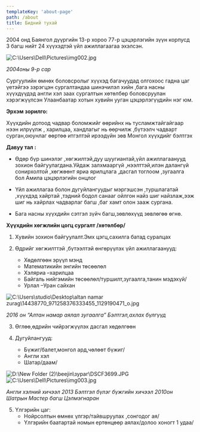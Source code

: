 ```yaml
---
templateKey: 'about-page'
path: /about
title: Бидний тухай
---
```

<!-- 2004 онд Баянгол дүүргийн 13-р хороо 77-р цэцэрлэгийн зүүн корпусд 3 багш  нийт 24 хүүхэдтэй үйл ажиллагаагаа эхэлсэн. 
Сургуулийн өмнөх боловсролыг хүүхэд багачуудад олгохоос гадна цаг үетэйгээ зэрэгцэн  сургалтандаа шинэчилэл хийн ,бага насны хүүхдүүдэд англи хэл заах сургалтын хөтөлбөр боловсруулан хэрэгжүүлсэн Улаанбаатар хотын хувийн ууган цэцэрлэгүүдийн нэг юм. 

### Эрхэм зорилго:
Хүүхдийн дотоод чадвар боломжийг өөрийнх нь тусламжтайгайгаар нээн илрүүлж , харилцаа, хандлагыг нь өөрчилж ,бүтээлч  чадварт сурган,оюунлаг өөртөө итгэлтэй  ирээдүйн зөв Монгол хүүхдийг  бэлтгэх.

### Давуу тал :
Өдөр бүр шинэлэг ,хөгжилтэй,дуу шуугиантай,үйл ажиллагаанууд  зохион байгуулагдана.Уйдаж  залхмааргүй ,нээлттэй,илэн далангүй сонирхолтой ,хөгжөөнт яриа  ярилцлага ,дасгал тоглоом ,зугаалга бол Амила цэцэрлэгийн онцлог

Үйл ажиллагаа болон дугуйлангуудыг мэргэшсэн ,туршлагатай ,хүүхдэд хайртай ,тэдний бодол санааг ойлгон  найз шиг найзлаж,ээж шиг нь хайрлах чадварлаг багш ,баг хамт олон зааж сургана.

Бага насны хүүхдийн сэтгэл зүйч багш,зөвлөхүүд зөвлөгөө өгнө.


### Хүүхдийн хөгжлийн цогц сургалт /хөтөлбөр/
Хувийн зохион байгуулалт.Эмх цэгц,сахилга батад суралцах 
Өдрийг  хөгжилттэй ,бүтээлтэй өнгөрүүлэх үйл ажиллагаанууд:
Хөдөлгөөн эрүүл мэнд
Математикийн энгийн төсөөлөл
Хэляриа –харилцаа
Байгаль нийгэмийн төсөөлөл/туршилт,зугаалга,танин мэдэхүй/
Урлал –Уран сайхан

2016 он “Алтан намар аялал зугаалга” Бэлтгэл,ахлах бүлгүүд

Өглөө,өдрийн чийрэгжүүлэх дасгал хөдөлгөөн
Дугуйлангууд:
Бүжиг/балет,монгол ард,чөлөөт бүжиг/
Англи хэл
Шатар/даам/


Үлгэрийн цаг:
Нойрсолтын өмнөх үлгэр/тайвшруулах ,сонгодог ая/
Үлгэрийн баатартай номын ертөнцөөр аялах/долоо хоногт  1 удаа/


### Хоол хүнс
Бид  “UNICEF” байгууллагаас гаргасан хүүхдийн хүнс тэжээлийн заааварчилгааг мөрдлөг болгож мэргэжлийн тогооч  хүүхдэд багачууддаа өдрийн 6 удаа амт чанартай хоол хүнсээр үйлчилдэг.Тогооч нар маань сэтгэл гарган ажилсанаар өдөр бүр  авах ёстой илчлэгээ хоол хүнсээрээ авч эрүүл өсөж торниж  байна.Энэ бүхэн нь эцэг эхийн санал хүсэлтийн судалгаа,хоолны амталгааны дүгнэлтэн дээрээс  харагдаж байдаг.
              
 	Англи хэлний сургалт:2011 онд Японы MEYSEN академийн сургуулийн өмнөх насны хүүхдэд англи заах цогц сургалтанд нийт 12 багшийг хамруулан MEYSEN англи хэлний сургалтыг анх Монголд оруулж ирж сургалтандаа ашиглах болсон.Уг сургалтын материал нь Багш,хүүхдийн тусгай сургалтын ном гарын авлага dvd,cd тэй.Сургалтын гарын авлага болох хүүхдийн ном нь 1 бүрийн үнэ нь 70$ үнэтэй тул цэцэрлэг 100 % өөрсдийн хөрөнгөөр хүүхэд багачууд,багш нараа хичээлийн хэрэглэлээр нь хангадаг. 

Амила цэцэрлэгийн Удирдлага ,Заах аргын нэгдэл нь жил бүр багш ажилчдынхаа мэргэжлийн түвшинг дээшлүүлэхийн тулд тогтмол сургалт семинарт байнга хамруулан тэднийг хөгжүүлхэд шаардлагатай сургалтын тоног төхөөрөмж,ном гарын авлагаар хангах мөн нийгмийн асуудлыг нь цаг тухай бүр нь шийдвэрлэж ирсэн. -->



2004 онд Баянгол дүүргийн 13-р хороо 77-р цэцэрлэгийн зүүн корпусд 3 багш нийт 24 хүүхэдтэй үйл ажиллагаагаа эхэлсэн.

![C:\Users\Dell\Pictures\img002.jpg](https://lh6.googleusercontent.com/stHT_owL963QDL27RPB4lr4tO4pBQ7wEabk2_Bq9O3KU3Ye3Kvl1tAni1HEl7HDfxtXefCFHOhniebjs8bzHMQxZy7wI4Y32EVXPq9g4PgzFEwwF-9C1te0tXJhQx_7xHkixhuw0)

*2004оны 9-р сар*

Сургуулийн өмнөх боловсролыг хүүхэд багачуудад олгохоос гадна цаг үетэйгээ зэрэгцэн сургалтандаа шинэчилэл хийн ,бага насны хүүхдүүдэд англи хэл заах сургалтын хөтөлбөр боловсруулан хэрэгжүүлсэн Улаанбаатар хотын хувийн ууган цэцэрлэгүүдийн нэг юм.

**Эрхэм зорилго:**

Хүүхдийн дотоод чадвар боломжийг өөрийнх нь тусламжтайгайгаар нээн илрүүлж , харилцаа, хандлагыг нь өөрчилж ,бүтээлч чадварт сурган,оюунлаг өөртөө итгэлтэй ирээдүйн зөв Монгол хүүхдийг бэлтгэх

**Давуу тал :**

-   Өдөр бүр шинэлэг ,хөгжилтэй,дуу шуугиантай,үйл ажиллагаанууд зохион байгуулагдана.Уйдаж залхмааргүй ,нээлттэй,илэн далангүй сонирхолтой ,хөгжөөнт яриа ярилцлага ,дасгал тоглоом ,зугаалга бол Амила цэцэрлэгийн онцлог
    
-   Үйл ажиллагаа болон дугуйлангуудыг мэргэшсэн ,туршлагатай ,хүүхдэд хайртай ,тэдний бодол санааг ойлгон найз шиг найзлаж,ээж шиг нь хайрлах чадварлаг багш ,баг хамт олон зааж сургана.
    
-   Бага насны хүүхдийн сэтгэл зүйч багш,зөвлөхүүд зөвлөгөө өгнө.
    

**Хүүхдийн хөгжлийн цогц сургалт /хөтөлбөр/**

1.  Хувийн зохион байгуулалт.Эмх цэгц,сахилга батад суралцах
    
2.  Өдрийг хөгжилттэй ,бүтээлтэй өнгөрүүлэх үйл ажиллагаанууд:
	-   Хөдөлгөөн эрүүл мэнд
	-   Математикийн энгийн төсөөлөл
	-   Хэляриа –харилцаа
	-   Байгаль нийгэмийн төсөөлөл/туршилт,зугаалга,танин мэдэхүй/
	-   Урлал –Уран сайхан
    

![C:\Users\studio\Desktop\altan namar zurag\14438770_971258376333455_1129190471_o.jpg](https://lh6.googleusercontent.com/CRJp7C4GHFQRf5vJp3af0-fqtcCNGE0AQd3-OWvg-RHNcr80Kp9MYOf9KOD6d5DhaE-pp0-B9qK28aCpXTSfPlX1FW-HjfEzsm5wqX8Szr9FpSgLlysurrOU3yO5DhWP_caHwfCw)

*2016 он “Алтан намар аялал зугаалга” Бэлтгэл,ахлах бүлгүүд*

  

3.  Өглөө,өдрийн чийрэгжүүлэх дасгал хөдөлгөөн
    
4.  Дугуйлангууд:
	-   Бүжиг/балет,монгол ард,чөлөөт бүжиг/
	-   Англи хэл
	-   Шатар/даам/
    

  
![D:\New Folder (2)\beejin\зураг\DSCF3699.JPG](https://lh3.googleusercontent.com/Y4sE3399-v5vaETkW4690OGoqTfDH5alD0Hj1PKQr42AV9Xx9vJQljV-wUzCx_pj-LxQjaggyos043oKxaZd4okeWh4nRaSWb-0ZjEwNh_xqmGQSYBLJ34f2QbtIVNoOs1mizxet)
![C:\Users\Dell\Pictures\img003.jpg](https://lh3.googleusercontent.com/g6e7w2_-QBPJ_i4qUs6hbBgyH-8KlJfaJ6-sW4Rhr6knQmJkZVXwgmgyUQze8XCADyKNe5JlK6IuHOgTgrYqN70AXlwkuRFtQ7-zIJSrcjxt3SvDZZVjvHVXkpOs_rm1iHIvAkE4)

*Англи хэлний хичээл 2013 Бэлтгэл бүлэг бүжгийн хичээл 2010он Шатрын Мастер багш Цэлмэгнаран*

  

5.  Үлгэрийн цаг:
	-   Нойрсолтын өмнөх үлгэр/тайвшруулах ,сонгодог ая/
	-   Үлгэрийн баатартай номын ертөнцөөр аялах/долоо хоногт 1 удаа/
